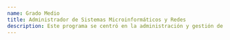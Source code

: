 ```yaml
---
name: Grado Medio
title: Administrador de Sistemas Microinformáticos y Redes
description: Este programa se centró en la administración y gestión de sistemas informáticos en red, cubriendo temas como la configuración de redes, seguridad y resolución de problemas.
---
```

